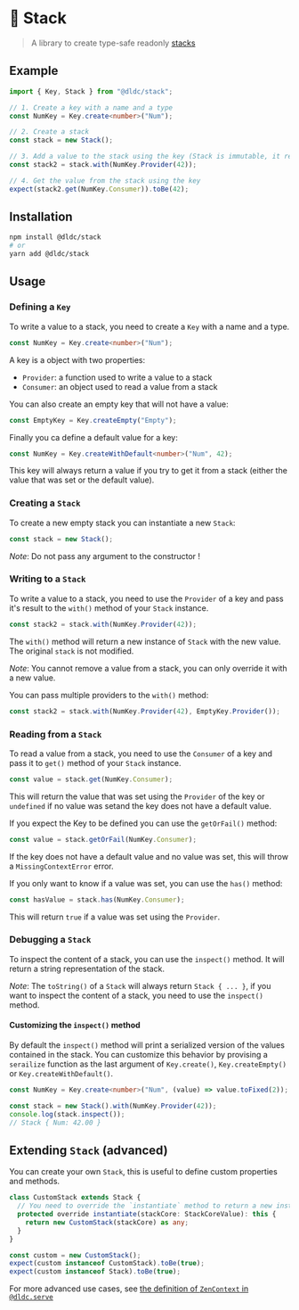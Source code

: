 # 🏯 Stack

> A library to create type-safe readonly
> [stacks](https://www.wikiwand.com/en/Stack_(abstract_data_type))

## Example

```ts
import { Key, Stack } from "@dldc/stack";

// 1. Create a key with a name and a type
const NumKey = Key.create<number>("Num");

// 2. Create a stack
const stack = new Stack();

// 3. Add a value to the stack using the key (Stack is immutable, it returns a new instance)
const stack2 = stack.with(NumKey.Provider(42));

// 4. Get the value from the stack using the key
expect(stack2.get(NumKey.Consumer)).toBe(42);
```

## Installation

```bash
npm install @dldc/stack
# or
yarn add @dldc/stack
```

## Usage

### Defining a `Key`

To write a value to a stack, you need to create a `Key` with a name and a type.

```ts
const NumKey = Key.create<number>("Num");
```

A key is a object with two properties:

- `Provider`: a function used to write a value to a stack
- `Consumer`: an object used to read a value from a stack

You can also create an empty key that will not have a value:

```ts
const EmptyKey = Key.createEmpty("Empty");
```

Finally you ca define a default value for a key:

```ts
const NumKey = Key.createWithDefault<number>("Num", 42);
```

This key will always return a value if you try to get it from a stack (either
the value that was set or the default value).

### Creating a `Stack`

To create a new empty stack you can instantiate a new `Stack`:

```ts
const stack = new Stack();
```

_Note_: Do not pass any argument to the constructor !

### Writing to a `Stack`

To write a value to a stack, you need to use the `Provider` of a key and pass
it's result to the `with()` method of your `Stack` instance.

```ts
const stack2 = stack.with(NumKey.Provider(42));
```

The `with()` method will return a new instance of `Stack` with the new value.
The original `stack` is not modified.

_Note_: You cannot remove a value from a stack, you can only override it with a
new value.

You can pass multiple providers to the `with()` method:

```ts
const stack2 = stack.with(NumKey.Provider(42), EmptyKey.Provider());
```

### Reading from a `Stack`

To read a value from a stack, you need to use the `Consumer` of a key and pass
it to `get()` method of your `Stack` instance.

```ts
const value = stack.get(NumKey.Consumer);
```

This will return the value that was set using the `Provider` of the key or
`undefined` if no value was setand the key does not have a default value.

If you expect the Key to be defined you can use the `getOrFail()` method:

```ts
const value = stack.getOrFail(NumKey.Consumer);
```

If the key does not have a default value and no value was set, this will throw a
`MissingContextError` error.

If you only want to know if a value was set, you can use the `has()` method:

```ts
const hasValue = stack.has(NumKey.Consumer);
```

This will return `true` if a value was set using the `Provider`.

### Debugging a `Stack`

To inspect the content of a stack, you can use the `inspect()` method. It will
return a string representation of the stack.

_Note_: The `toString()` of a `Stack` will always return `Stack { ... }`, if you
want to inspect the content of a stack, you need to use the `inspect()` method.

#### Customizing the `inspect()` method

By default the `inspect()` method will print a serialized version of the values
contained in the stack. You can customize this behavior by provising a
`serailize` function as the last argument of `Key.create()`, `Key.createEmpty()`
or `Key.createWithDefault()`.

```ts
const NumKey = Key.create<number>("Num", (value) => value.toFixed(2));

const stack = new Stack().with(NumKey.Provider(42));
console.log(stack.inspect());
// Stack { Num: 42.00 }
```

## Extending `Stack` (advanced)

You can create your own `Stack`, this is useful to define custom properties and
methods.

```ts
class CustomStack extends Stack {
  // You need to override the `instantiate` method to return a new instance of your CustomStack
  protected override instantiate(stackCore: StackCoreValue): this {
    return new CustomStack(stackCore) as any;
  }
}

const custom = new CustomStack();
expect(custom instanceof CustomStack).toBe(true);
expect(custom instanceof Stack).toBe(true);
```

For more advanced use cases, see
[the definition of `ZenContext` in `@dldc.serve`](https://github.com/dldc-packages/serve/blob/cd00a571b6e27491cd7bae2fba0b396b1c64d675/src/core/ZenContext.ts)
